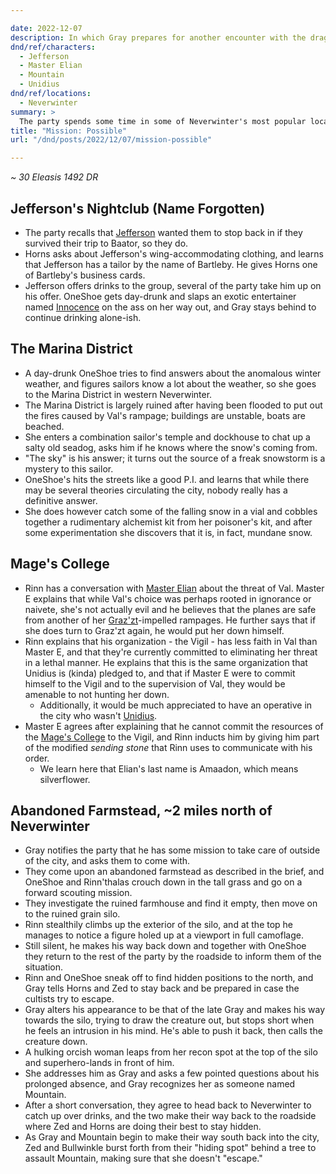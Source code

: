 ```yaml
---

date: 2022-12-07
description: In which Gray prepares for another encounter with the dragon fanboys.
dnd/ref/characters:
  - Jefferson
  - Master Elian
  - Mountain
  - Unidius
dnd/ref/locations:
  - Neverwinter
summary: >
  The party spends some time in some of Neverwinter's most popular locations, such as the burned and flooded marina district, the ever-popular Jefferson's place (I forgot the name again), the Mage's College, and a long-abandoned farmstead a couple miles north of the city.
title: "Mission: Possible"
url: "/dnd/posts/2022/12/07/mission-possible"

---
```


_~ 30 Eleasis 1492 DR_

## Jefferson's Nightclub (Name Forgotten)

- The party recalls that [Jefferson](/dnd/npcs/jefferson) wanted them to stop back in if they survived their trip to Baator, so they do.
- Horns asks about Jefferson's wing-accommodating clothing, and learns that Jefferson has a tailor by the name of Bartleby. He gives Horns one of Bartleby's business cards.
- Jefferson offers drinks to the group, several of the party take him up on his offer. OneShoe gets day-drunk and slaps an exotic entertainer named [Innocence](/dnd/nps/innocence) on the ass on her way out, and Gray stays behind to continue drinking alone-ish.

## The Marina District

- A day-drunk OneShoe tries to find answers about the anomalous winter weather, and figures sailors know a lot about the weather, so she goes to the Marina District in western Neverwinter.
- The Marina District is largely ruined after having been flooded to put out the fires caused by Val's rampage; buildings are unstable, boats are beached.
- She enters a combination sailor's temple and dockhouse to chat up a salty old seadog, asks him if he knows where the snow's coming from.
- "The sky" is his answer; it turns out the source of a freak snowstorm is a mystery to this sailor.
- OneShoe's hits the streets like a good P.I. and learns that while there may be several theories circulating the city, nobody really has a definitive answer.
- She does however catch some of the falling snow in a vial and cobbles together a rudimentary alchemist kit from her poisoner's kit, and after some experimentation she discovers that it is, in fact, mundane snow.

## Mage's College

- Rinn has a conversation with [Master Elian](/dnd/npcs/elian-amaadon) about the threat of Val. Master E explains that while Val's choice was perhaps rooted in ignorance or naivete, she's not actually evil and he believes that the planes are safe from another of her [Graz'zt](/dnd/npcs/grazzt)-impelled rampages. He further says that if she does turn to Graz'zt again, he would put her down himself.
- Rinn explains that his organization - the Vigil - has less faith in Val than Master E, and that they're currently committed to eliminating her threat in a lethal manner. He explains that this is the same organization that Unidius is (kinda) pledged to, and that if Master E were to commit himself to the Vigil and to the supervision of Val, they would be amenable to not hunting her down.
    - Additionally, it would be much appreciated to have an operative in the city who wasn't [Unidius](/dnd/npcs/unidius).
- Master E agrees after explaining that he cannot commit the resources of the [Mage's College](/dnd/locations/mage-college) to the Vigil, and Rinn inducts him by giving him part of the modified _sending stone_ that Rinn uses to communicate with his order.
    - We learn here that Elian's last name is Amaadon, which means silverflower.

## Abandoned Farmstead, ~2 miles north of Neverwinter

- Gray notifies the party that he has some mission to take care of outside of the city, and asks them to come with.
- They come upon an abandoned farmstead as described in the brief, and OneShoe and Rinn'thalas crouch down in the tall grass and go on a forward scouting mission.
- They investigate the ruined farmhouse and find it empty, then move on to the ruined grain silo.
- Rinn stealthily climbs up the exterior of the silo, and at the top he manages to notice a figure holed up at a viewport in full camoflage.
- Still silent, he makes his way back down and together with OneShoe they return to the rest of the party by the roadside to inform them of the situation.
- Rinn and OneShoe sneak off to find hidden positions to the north, and Gray tells Horns and Zed to stay back and be prepared in case the cultists try to escape.
- Gray alters his appearance to be that of the late Gray and makes his way towards the silo, trying to draw the creature out, but stops short when he feels an intrusion in his mind. He's able to push it back, then calls the creature down.
- A hulking orcish woman leaps from her recon spot at the top of the silo and superhero-lands in front of him.
- She addresses him as Gray and asks a few pointed questions about his prolonged absence, and Gray recognizes her as someone named Mountain.
- After a short conversation, they agree to head back to Neverwinter to catch up over drinks, and the two make their way back to the roadside where Zed and Horns are doing their best to stay hidden.
- As Gray and Mountain begin to make their way south back into the city, Zed and Bullwinkle burst forth from their "hiding spot" behind a tree to assault Mountain, making sure that she doesn't "escape."
